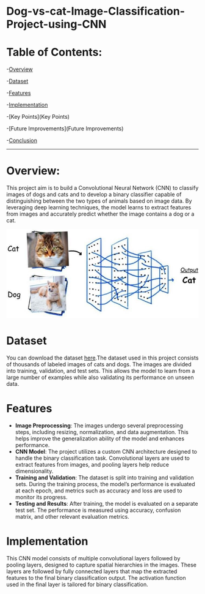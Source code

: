 # Dog-vs-cat-Image-Classification-Project-using-CNN

# Table of Contents:

-[Overview](#Overview)


-[Dataset](Dataset)


-[Features](Features)


-[Implementation](Implementation)


-[Key Points](Key Points)


-[Future Improvements](Future Improvements)

-[Conclusion](Conclusion)

* * *

# Overview:
This project aim is to build a Convolutional Neural Network (CNN) to classify images of dogs and cats and to develop a binary classifier capable of distinguishing between the two types of animals based on image data. By leveraging deep learning techniques, the model learns to extract features from images and accurately predict whether the image contains a dog or a cat.

![image.png](https://github.com/skshajiya/Dog-vs-cat-Image-Classification-Project-using-CNN/blob/main/image.png)


# Dataset
You can download the dataset [here](https://www.kaggle.com/datasets/karakaggle/kaggle-cat-vs-dog-dataset).The dataset used in this project consists of thousands of labeled images of cats and dogs. The images are divided into training, validation, and test sets. This allows the model to learn from a large number of examples while also validating its performance on unseen data.


# Features

- **Image Preprocessing**: The images undergo several preprocessing steps, including resizing, normalization, and data augmentation. This helps improve the generalization ability of the model and enhances performance.
- **CNN Model**: The project utilizes a custom CNN architecture designed to handle the binary classification task. Convolutional layers are used to extract features from images, and pooling layers help reduce dimensionality.
- **Training and Validation**: The dataset is split into training and validation sets. During the training process, the model’s performance is evaluated at each epoch, and metrics such as accuracy and loss are used to monitor its progress.
- **Testing and Results**: After training, the model is evaluated on a separate test set. The performance is measured using accuracy, confusion matrix, and other relevant evaluation metrics.



# Implementation

This CNN model consists of multiple convolutional layers followed by pooling layers, designed to capture spatial hierarchies in the images. These layers are followed by fully connected layers that map the extracted features to the final binary classification output. The activation function used in the final layer is tailored for binary classification.

